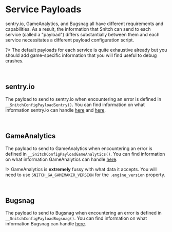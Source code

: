 # Service Payloads

sentry.io, GameAnalytics, and Bugsnag all have different requirements and capabilities. As a result, the information that Snitch can send to each service (called a "payload") differs substantially between them and each service necessitates a different payload configuration script.

?> The default payloads for each service is quite exhaustive already but you should add game-specific information that you will find useful to debug crashes.

&nbsp;

## sentry.io

The payload to send to sentry.io when encountering an error is defined in `__SnitchConfigPayloadSentry()`. You can find information on what information sentry.io can handle [here](https://develop.sentry.dev/sdk/overview/) and [here](https://develop.sentry.dev/sdk/event-payloads/).

&nbsp;

## GameAnalytics

The payload to send to GameAnalytics when encountering an error is defined in `__SnitchConfigPayloadGameAnalytics()`. You can find information on what information GameAnalytics can handle [here](https://restapidocs.gameanalytics.com/).

!> GameAnalytics is **extremely** fussy with what data it accepts. You will need to use `SNITCH_GA_GAMEMAKER_VERSION` for the `.engine_version` property.

&nbsp;

## Bugsnag

The payload to send to Bugsnag when encountering an error is defined in `__SnitchConfigPayloadBugsnag()`. You can find information on what information Bugsnag can handle [here](https://bugsnagerrorreportingapi.docs.apiary.io/#reference/0/notify/send-error-reports).
